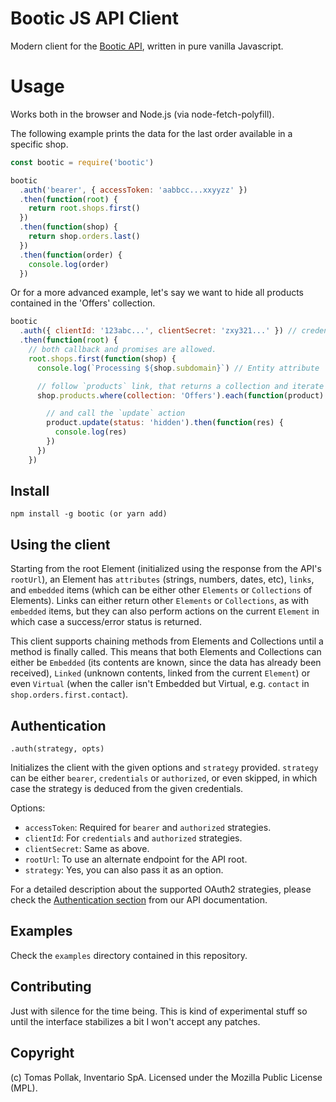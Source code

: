 # Bootic JS API Client

Modern client for the [Bootic API](https://api.bootic.net), written in pure vanilla Javascript. 

# Usage

Works both in the browser and Node.js (via node-fetch-polyfill).

The following example prints the data for the last order available in a specific shop.

``` js
const bootic = require('bootic')

bootic
  .auth('bearer', { accessToken: 'aabbcc...xxyyzz' })
  .then(function(root) {
    return root.shops.first()
  })
  .then(function(shop) {
    return shop.orders.last()
  })
  .then(function(order) {
    console.log(order)
  })
```

Or for a more advanced example, let's say we want to hide all products contained in the 'Offers' collection.

``` js
bootic
  .auth({ clientId: '123abc...', clientSecret: 'zxy321...' }) // credentials strategy
  .then(function(root) {
    // both callback and promises are allowed.
    root.shops.first(function(shop) {
      console.log(`Processing ${shop.subdomain}`) // Entity attribute

      // follow `products` link, that returns a collection and iterate over items
      shop.products.where(collection: 'Offers').each(function(product) {

        // and call the `update` action
        product.update(status: 'hidden').then(function(res) {
          console.log(res)
        })
      })
    })
```

## Install

    npm install -g bootic (or yarn add)

## Using the client

Starting from the root Element (initialized using the response from the API's `rootUrl`), an Element has `attributes` (strings, numbers, dates, etc), `links`, and `embedded` items (which can be either other `Elements` or `Collections` of Elements). Links can either return other `Elements` or `Collections`, as with `embedded` items, but they can also perform actions on the current `Element` in which case a success/error status is returned.

This client supports chaining methods from Elements and Collections until a method is finally called. This means that both Elements and Collections can either be `Embedded` (its contents are known, since the data has already been received), `Linked` (unknown contents, linked from the current `Element`) or even `Virtual` (when the caller isn't Embedded but Virtual, e.g. `contact` in `shop.orders.first.contact`).

## Authentication

`.auth(strategy, opts)`

Initializes the client with the given options and `strategy` provided. `strategy` can be either `bearer`, `credentials` or `authorized`, or even skipped, in which case the strategy is deduced from the given credentials.

Options:

 - `accessToken`: Required for `bearer` and `authorized` strategies.
 - `clientId`: For `credentials` and `authorized` strategies.
 - `clientSecret`: Same as above.
 - `rootUrl`: To use an alternate endpoint for the API root.
 - `strategy`: Yes, you can also pass it as an option.

For a detailed description about the supported OAuth2 strategies, please check the [Authentication section](https://api.bootic.net/api/authentication/) from our API documentation.

## Examples

Check the `examples` directory contained in this repository.

## Contributing

Just with silence for the time being. This is kind of experimental stuff so until the interface stabilizes a bit I won't accept any patches.

## Copyright

(c) Tomas Pollak, Inventario SpA. Licensed under the Mozilla Public License (MPL).
